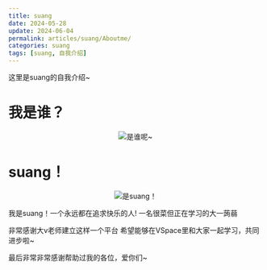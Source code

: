 ```yaml
---
title: suang
date: 2024-05-28
update: 2024-06-04
permalink: articles/suang/Aboutme/
categories: suang
tags: [suang, 自我介绍]
---
```


这里是suang的自我介绍~

<!-- More -->

# 我是谁？

<div style="text-align:center">

![是谁呢~](articles/suang/Aboutme/who_am_I.png)

</div>

# suang！

<div style="text-align:center">

![是suang！](articles/suang/Aboutme/suang.png)

</div>

我是suang！一个永远都在追求快乐的人!
一名很菜但正在学习的大一蒟蒻


非常感谢大v老师建立这样一个平台
希望能够在VSpace里和大家一起学习，共同进步啦~

最后非常非常感谢帮助过我的各位，爱你们~